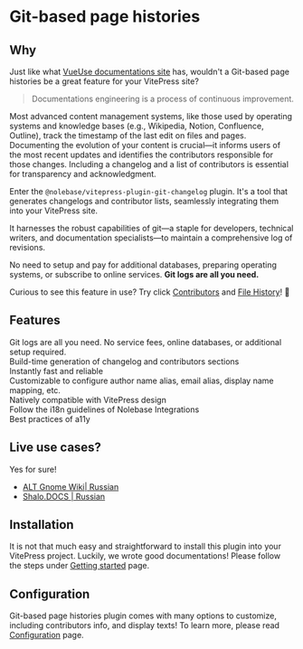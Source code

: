 # Git-based page histories <Badge type="tip" text="v2.0.0-rc1" />

## Why

Just like what [VueUse documentations site](https://vueuse.org/core/useStorage/#contributors) has, wouldn't a Git-based page histories be a great feature for your VitePress site?

> Documentations engineering is a process of continuous improvement.

Most advanced content management systems, like those used by operating systems and knowledge bases (e.g., Wikipedia, Notion, Confluence, Outline), track the timestamp of the last edit on files and pages. Documenting the evolution of your content is crucial—it informs users of the most recent updates and identifies the contributors responsible for those changes. Including a changelog and a list of contributors is essential for transparency and acknowledgment.

Enter the `@nolebase/vitepress-plugin-git-changelog` plugin. It's a tool that generates changelogs and contributor lists, seamlessly integrating them into your VitePress site.

It harnesses the robust capabilities of git—a staple for developers, technical writers, and documentation specialists—to maintain a comprehensive log of revisions.

No need to setup and pay for additional databases, preparing operating systems, or subscribe to online services. **Git logs are all you need.**

Curious to see this feature in use? Try click [Contributors](#contributors) and [File History](#file-history)! 🚀

## Features

<div grid="~ cols-[auto_1fr] gap-1" items-start my-1>
  <div h=[1rem]><div i-icon-park-outline:check-one text="green-600" /></div>
  <span>Git logs are all you need. No service fees, online databases, or additional setup required.</span>
  <div h=[1rem]><div i-icon-park-outline:check-one text="green-600" /></div>
  <span>Build-time generation of changelog and contributors sections</span>
  <div h=[1rem]><div i-icon-park-outline:check-one text="green-600" /></div>
  <span>Instantly fast and reliable</span>
  <div h=[1rem]><div i-icon-park-outline:check-one text="green-600" /></div>
  <span>Customizable to configure author name alias, email alias, display name mapping, etc.</span>
  <div h=[1rem]><div i-icon-park-outline:check-one text="green-600" /></div>
  <span>Natively compatible with VitePress design</span>
  <div h=[1rem]><div i-icon-park-outline:check-one text="green-600" /></div>
  <span>Follow the i18n guidelines of Nolebase Integrations</span>
  <div h=[1rem]><div i-icon-park-outline:check-one text="green-600" /></div>
  <span>Best practices of a11y</span>
</div>

## Live use cases?

Yes for sure!

- [ALT Gnome Wiki| Russian](https://alt-gnome.wiki/download.html#%D0%B8%D1%81%D1%82%D0%BE%D1%80%D0%B8%D1%8F-%D0%B8%D0%B7%D0%BC%D0%B5%D0%BD%D0%B5%D0%BD%D0%B8%D0%B8)
- [Shalo.DOCS | Russian](https://docs.shalotts.site/docs/01_introduction/#changelog)

## Installation

It is not that much easy and straightforward to install this plugin into your VitePress project. Luckily, we wrote good documentations! Please follow the steps under [Getting started](./getting-started) page.

## Configuration

Git-based page histories plugin comes with many options to customize, including contributors info, and display texts! To learn more, please read [Configuration](./configure-ui) page.
